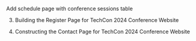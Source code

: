 
Add schedule page with conference sessions table

3. Building the Register Page for TechCon 2024 Conference Website

4. Constructing the Contact Page for TechCon 2024 Conference Website
